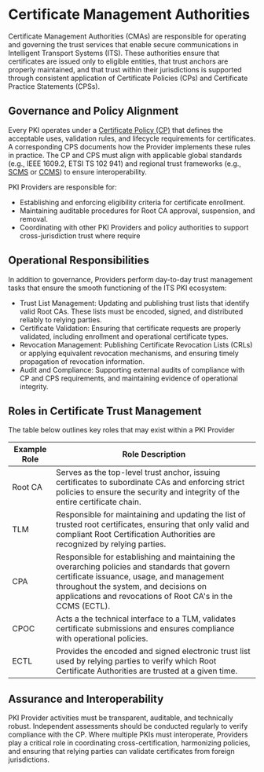 # Certificate Management Authorities

Certificate Management Authorities (CMAs) are responsible for operating and governing the trust services that enable secure communications in Intelligent Transport Systems (ITS). These authorities ensure that certificates are issued only to eligible entities, that trust anchors are properly maintained, and that trust within their jurisdictions is supported through consistent application of Certificate Policies (CPs) and Certificate Practice Statements (CPSs).

## Governance and Policy Alignment

Every PKI operates under a [Certificate Policy (CP)](certificate-policy) that defines the acceptable uses, validation rules, and lifecycle requirements for certificates. A corresponding CPS documents how the Provider implements these rules in practice. The CP and CPS must align with applicable global standards (e.g., IEEE 1609.2, ETSI TS 102 941) and regional trust frameworks (e.g., [SCMS](scms-security-policies) or [CCMS](ccms-security-policies)) to ensure interoperability.

PKI Providers are responsible for:

- Establishing and enforcing eligibility criteria for certificate enrollment.
- Maintaining auditable procedures for Root CA approval, suspension, and removal.
- Coordinating with other PKI Providers and policy authorities to support cross-jurisdiction trust where require

## Operational Responsibilities

In addition to governance, Providers perform day-to-day trust management tasks that ensure the smooth functioning of the ITS PKI ecosystem:

- Trust List Management: Updating and publishing trust lists that identify valid Root CAs. These lists must be encoded, signed, and distributed reliably to relying parties.
- Certificate Validation: Ensuring that certificate requests are properly validated, including enrollment and operational certificate types.
- Revocation Management: Publishing Certificate Revocation Lists (CRLs) or applying equivalent revocation mechanisms, and ensuring timely propagation of revocation information.
- Audit and Compliance: Supporting external audits of compliance with CP and CPS requirements, and maintaining evidence of operational integrity.

## Roles in Certificate Trust Management

The table below outlines key roles that may exist within a PKI Provider 

| Example Role | Role Description                                             |
| ------------ | ------------------------------------------------------------ |
| Root CA      | Serves as the top-level trust anchor, issuing certificates to subordinate CAs and enforcing strict policies to ensure the security and integrity of the entire certificate chain. |
| TLM          | Responsible for maintaining and updating the list of trusted root certificates, ensuring that only valid and compliant Root Certification Authorities are recognized by relying parties. |
| CPA          | Responsible for establishing and maintaining the overarching policies and standards that govern certificate issuance, usage, and management throughout the system, and decisions on applications and revocations of Root CA's in the CCMS (ECTL). |
| CPOC         | Acts a the technical interface to a TLM, validates certificate submissions and ensures compliance with operational policies. |
| ECTL         | Provides the encoded and signed electronic trust list used by relying parties to verify which Root Certificate Authorities are trusted at a given time. |

## Assurance and Interoperability

PKI Provider activities must be transparent, auditable, and technically robust. Independent assessments should be conducted regularly to verify compliance with the CP. Where multiple PKIs must interoperate, Providers play a critical role in coordinating cross-certification, harmonizing policies, and ensuring that relying parties can validate certificates from foreign jurisdictions.